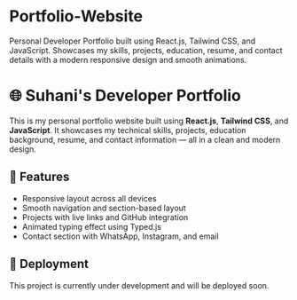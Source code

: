 # Portfolio-Website
Personal Developer Portfolio built using React.js, Tailwind CSS, and JavaScript. Showcases my skills, projects, education, resume, and contact details with a modern responsive design and smooth animations.

# 🌐 Suhani's Developer Portfolio

This is my personal portfolio website built using **React.js**, **Tailwind CSS**, and **JavaScript**. It showcases my technical skills, projects, education background, resume, and contact information — all in a clean and modern design.

## 🚀 Features
- Responsive layout across all devices
- Smooth navigation and section-based layout
- Projects with live links and GitHub integration
- Animated typing effect using Typed.js
- Contact section with WhatsApp, Instagram, and email

## 🚧 Deployment
This project is currently under development and will be deployed soon.


